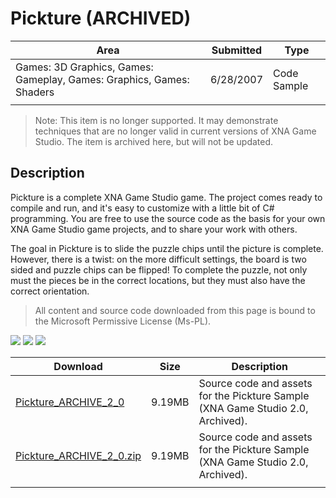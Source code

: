 # Pickture (ARCHIVED)

|Area|Submitted|Type|
|-|-|-|
Games: 3D Graphics, Games: Gameplay, Games: Graphics, Games: Shaders|6/28/2007|Code Sample
||||

> Note: This item is no longer supported. It may demonstrate techniques that are no longer valid in current versions of XNA Game Studio. The item is archived here, but will not be updated.

## Description

Pickture is a complete XNA Game Studio game. The project comes ready to compile and run, and it's easy to customize with a little bit of C# programming. You are free to use the source code as the basis for your own XNA Game Studio game projects, and to share your work with others.

The goal in Pickture is to slide the puzzle chips until the picture is complete. However, there is a twist: on the more difficult settings, the board is two sided and puzzle chips can be flipped! To complete the puzzle, not only must the pieces be in the correct locations, but they must also have the correct orientation.

> All content and source code downloaded from this page is bound to the Microsoft Permissive License (Ms-PL).

![](https://github.com/simondarksidej/XNAGameStudio/blob/archive/Images/XNA_Pickture_01_small.jpg?raw=true)
![](https://github.com/simondarksidej/XNAGameStudio/blob/archive/Images/XNA_Pickture_02_small.jpg?raw=true)
![](https://github.com/simondarksidej/XNAGameStudio/blob/archive/Images/XNA_Pickture_03_small.jpg?raw=true)

Download | Size | Description
---|---|---|
[Pickture_ARCHIVE_2_0](https://github.com/simondarksidej/XNAGameStudio/tree/archive/Samples/Pickture_ARCHIVE_2_0) | 9.19MB | Source code and assets for the Pickture Sample (XNA Game Studio 2.0, Archived).
[Pickture_ARCHIVE_2_0.zip](https://github.com/simondarksidej/XNAGameStudio/tree/archive/Samples/Pickture_ARCHIVE_2_0.zip) | 9.19MB | Source code and assets for the Pickture Sample (XNA Game Studio 2.0, Archived).
||||
